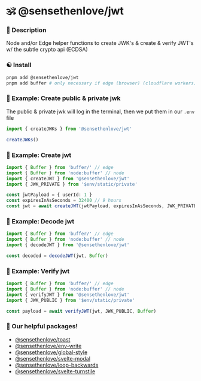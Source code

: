 # 🕉 @sensethenlove/jwt


### 🙏 Description
Node and/or Edge helper functions to create JWK's & create & verify JWT's w/ the subtle crypto api (ECDSA)


### ☯️ Install
```bash
pnpm add @sensethenlove/jwt
pnpm add buffer # only necessary if edge (browser) (cloudflare workers)
```

### 💛 Example: Create public & private jwk
The public & private jwk will log in the terminal, then we put them in our `.env` file
```ts
import { createJWKs } from '@sensethenlove/jwt'

createJWKs()
```


### 🧡 Example: Create jwt
```ts
import { Buffer } from 'buffer/' // edge
import { Buffer } from 'node:buffer' // node
import { createJWT } from '@sensethenlove/jwt'
import { JWK_PRIVATE } from '$env/static/private'

const jwtPayload = { userId: 1 }
const expiresInAsSeconds = 32400 // 9 hours
const jwt = await createJWT(jwtPayload, expiresInAsSeconds, JWK_PRIVATE, Buffer)
```

### 💚 Example: Decode jwt
```ts
import { Buffer } from 'buffer/' // edge
import { Buffer } from 'node:buffer' // node
import { decodeJWT } from '@sensethenlove/jwt'

const decoded = decodeJWT(jwt, Buffer)
```

### 💜 Example: Verify jwt
```ts
import { Buffer } from 'buffer/' // edge
import { Buffer } from 'node:buffer' // node
import { verifyJWT } from '@sensethenlove/jwt'
import { JWK_PUBLIC } from '$env/static/private'

const payload = await verifyJWT(jwt, JWK_PUBLIC, Buffer)
```

### 💖 Our helpful packages!
* [@sensethenlove/toast](https://www.npmjs.com/package/@sensethenlove/toast)
* [@sensethenlove/env-write](https://www.npmjs.com/package/@sensethenlove/env-write)
* [@sensethenlove/global-style](https://www.npmjs.com/package/@sensethenlove/global-style)
* [@sensethenlove/svelte-modal](https://www.npmjs.com/package/@sensethenlove/svelte-modal)
* [@sensethenlove/loop-backwards](https://www.npmjs.com/package/@sensethenlove/loop-backwards)
* [@sensethenlove/svelte-turnstile](https://www.npmjs.com/package/@sensethenlove/svelte-turnstile)
